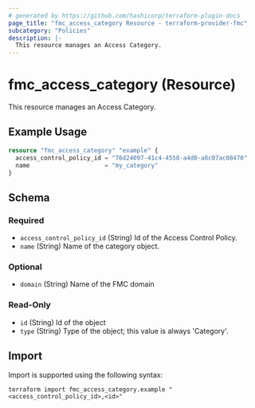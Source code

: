 ```yaml
---
# generated by https://github.com/hashicorp/terraform-plugin-docs
page_title: "fmc_access_category Resource - terraform-provider-fmc"
subcategory: "Policies"
description: |-
  This resource manages an Access Category.
---
```


# fmc_access_category (Resource)

This resource manages an Access Category.

## Example Usage

```terraform
resource "fmc_access_category" "example" {
  access_control_policy_id = "76d24097-41c4-4558-a4d0-a8c07ac08470"
  name                     = "my_category"
}
```

<!-- schema generated by tfplugindocs -->
## Schema

### Required

- `access_control_policy_id` (String) Id of the Access Control Policy.
- `name` (String) Name of the category object.

### Optional

- `domain` (String) Name of the FMC domain

### Read-Only

- `id` (String) Id of the object
- `type` (String) Type of the object; this value is always 'Category'.

## Import

Import is supported using the following syntax:

```shell
terraform import fmc_access_category.example "<access_control_policy_id>,<id>"
```
